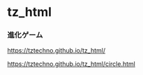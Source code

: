 # tz_html

### 進化ゲーム

https://tztechno.github.io/tz_html/

https://tztechno.github.io/tz_html/circle.html

